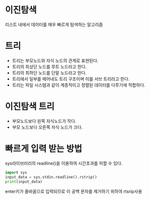 # 이진탐색

리스트 내에서 데이터를 매우 빠르게 탐색하는 알고리즘

# 트리
- 트리는 부모노드와 자식 노드의 관계로 표현된다.
- 트리의 최상단 노드를 루트 노드라고 한다.
- 트리의 최하단 노드를 단말 노드라고 한다.
- 트리에서 일부를 떼어내도 트리 구조이며 이를 서브 트리라고 한다.
- 트리는 파일 시스템과 같이 계층적이고 정렬된 데이터를 다루기에 적합하다.

# 이진탐색 트리
- 부모노드보다 왼쪽 자식노드가 작다.
- 부모 노드보다 오른쪽 자식 노드가 크다.

# 빠르게 입력 받는 방법
sys라이브러리의 readline()을 이용하여 시간초과를 피할 수 있다.
```python
import sys
input_data = sys.stdin.readline().rstrip()
print(input_data)
```
enter키가 줄바꿈으로 입력되므로 이 공백 문자를 제거하기 위하여 rtsrip사용